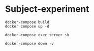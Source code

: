 # Subject-experiment

```
docker-compose build
docker compose up -d 
```

```
docker-compose exec server sh
```

```
docker-compose down -v
```